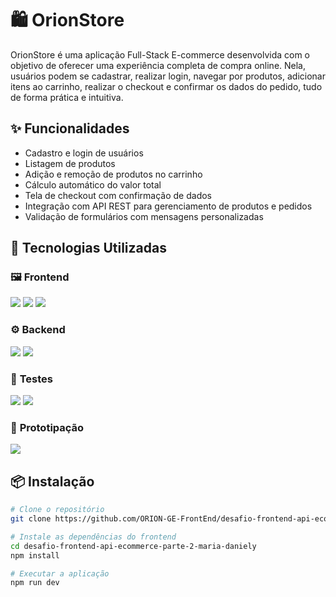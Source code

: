 # 🛍️ OrionStore

OrionStore é uma aplicação Full-Stack E-commerce desenvolvida com o objetivo de oferecer uma experiência completa de compra online. Nela, usuários podem se cadastrar, realizar login, navegar por produtos, adicionar itens ao carrinho, realizar o checkout e confirmar os dados do pedido, tudo de forma prática e intuitiva.

## ✨ Funcionalidades

- Cadastro e login de usuários
- Listagem de produtos
- Adição e remoção de produtos no carrinho
- Cálculo automático do valor total
- Tela de checkout com confirmação de dados
- Integração com API REST para gerenciamento de produtos e pedidos
- Validação de formulários com mensagens personalizadas

## 🚀 Tecnologias Utilizadas

### 🖼️ **Frontend**
<p>
  <img src="https://img.shields.io/badge/React-61DAFB.svg?style=for-the-badge&logo=React&logoColor=black"/>
  <img src="https://img.shields.io/badge/TypeScript-3178C6.svg?style=for-the-badge&logo=TypeScript&logoColor=white"/>
  <img src="https://img.shields.io/badge/Tailwind%20CSS-06B6D4.svg?style=for-the-badge&logo=Tailwind-CSS&logoColor=white"/>
</p>

### ⚙️ **Backend**
<p>
  <img src="https://img.shields.io/badge/Node.js-5FA04E.svg?style=for-the-badge&logo=nodedotjs&logoColor=white"/>
  <img src="https://img.shields.io/badge/Express-000000.svg?style=for-the-badge&logo=Express&logoColor=white"/>
</p>

### 🧪 **Testes**
<p>
  <img src="https://img.shields.io/badge/Jest-C21325.svg?style=for-the-badge&logo=Jest&logoColor=white"/>
  <img src="https://img.shields.io/badge/Cypress-69D3A7.svg?style=for-the-badge&logo=Cypress&logoColor=white"/>
</p>

### 🎨 **Prototipação**
<p>
  <img src="https://img.shields.io/badge/Figma-F24E1E.svg?style=for-the-badge&logo=Figma&logoColor=white"/>
</p>

## 📦 Instalação

```bash
# Clone o repositório
git clone https://github.com/ORION-GE-FrontEnd/desafio-frontend-api-ecommerce-parte-2-maria-daniely.git

# Instale as dependências do frontend
cd desafio-frontend-api-ecommerce-parte-2-maria-daniely
npm install

# Executar a aplicação
npm run dev
